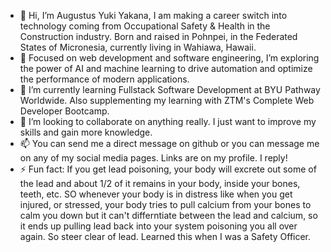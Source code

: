 - 👋 Hi, I’m Augustus Yuki Yakana, I am making a career switch into technology coming from Occupational Safety & Health in the Construction industry. Born and raised in Pohnpei, in the Federated States of Micronesia, currently living
     in Wahiawa, Hawaii.
- 👀 Focused on web development and software engineering, I’m exploring the power of AI and machine learning to drive automation and optimize the performance of modern applications.
- 🌱 I’m currently learning Fullstack Software Development at BYU Pathway Worldwide. Also supplementing my learning with ZTM's Complete Web Developer Bootcamp.
- 💞️ I’m looking to collaborate on anything really. I just want to improve my skills and gain more knowledge.
- 📫 You can send me a direct message on github or you can message me on any of my social media pages. Links are on my profile. I reply!
- ⚡ Fun fact: If you get lead poisoning, your body will excrete out some of the lead and about 1/2 of it remains in your body, inside your bones, teeth, etc. SO whenever your body is in distress like when you get injured, or stressed, your body tries to pull calcium from your bones to calm you down but it can't differntiate between the lead and calcium, so it ends up pulling lead back into your system poisoning you all over again. So steer clear of lead. Learned this when I was a Safety Officer.

  

<!---
augustusyakana/augustusyakana is a ✨ special ✨ repository because its `README.md` (this file) appears on your GitHub profile.
You can click the Preview link to take a look at your changes.
--->
